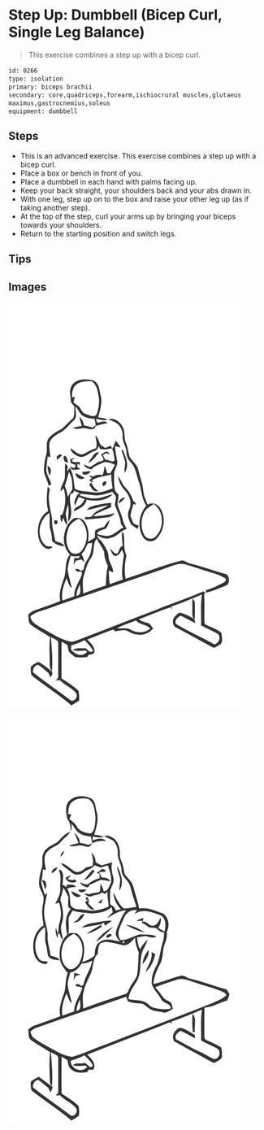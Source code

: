 # Step Up: Dumbbell (Bicep Curl, Single Leg Balance)
> This exercise combines a step up with a bicep curl.

``` 
id: 0266 
type: isolation 
primary: biceps brachii 
secondary: core,quadriceps,forearm,ischiocrural muscles,glutaeus maximus,gastrocnemius,soleus 
equipment: dumbbell 
``` 

## Steps

 - This is an advanced exercise. This exercise combines a step up with a bicep curl.
 - Place a box or bench in front of you.
 - Place a dumbbell in each hand with palms facing up.
 - Keep your back straight, your shoulders back and your abs drawn in.
 - With one leg, step up on to the box and raise your other leg up (as if taking another step).
 - At the top of the step, curl your arms up by bringing your biceps towards your shoulders.
 - Return to the starting position and switch legs.

## Tips


## Images

![](./../svg/0266-relaxation.svg)

![](./../svg/0266-tension.svg)
